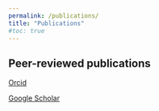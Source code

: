 ```yaml
---
permalink: /publications/
title: "Publications"
#toc: true
---
```


<h2>Peer-reviewed publications</h2>

<p>
<span class="fab fa-fw fa-orcid"></span><a href="https://orcid.org/0000-0002-6871-6131">Orcid</a></p>
<p>
<link rel="stylesheet" href="https://cdn.jsdelivr.net/gh/jpswalsh/academicons/css/academicons.min.css">
<span class="ai fa-fw ai-google-scholar-square ai-1x"></span><a href="https://scholar.google.com/citations?user=2XiNx-EAAAAJ&hl=en&oi=ao">Google Scholar</a><p>


